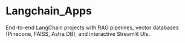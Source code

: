 # Langchain_Apps
End-to-end LangChain projects with RAG pipelines, vector databases (Pinecone, FAISS, Astra DB), and interactive Streamlit UIs.
